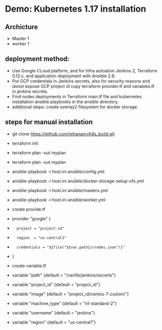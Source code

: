 # Demo: Kubernetes 1.17 installation

## Archicture
* Master 1
* worker 1

## deployment method:
* Use Google CLoud platform, and for Infra autoation Jenkins 2, Terraform 0.12.x, and application deployment with Ansible 2.9.
* Put GCP credentials in Jenkins secrets, also for security reasons and donot expose GCP project id copy terraform provider.tf and variables.tf in jenkins secrets.
*  Find nodes deployments in Terraform main.tf file and kubernetes installation ansible playbooks in the ansible directory.
* additional steps: create overlay2 filesystem for docker storage.
## steps for manual installation
* git clone https://github.com/rehanann/k8s_build.git
* terraform init
* terraform plan -out myplan
* terraform plan -out myplan
* ansible-playbook -i host.ini ansible/config.yml
* ansible-playbook -i host.ini ansible/docker-storage-setup-ofs.yml
* ansible-playbook -i host.ini ansible/masters.yml
* ansible-playbook -i host.ini ansible/worker.yml
  

* create provide.tf

*   provider "google" {
*       project = "project-id"
*       region  = "us-central1"
*       credentials = "${file("${var.path}/credes.json")}"
*   }

* create variable.tf
*   variable "path" {default = "/var/lib/jenkins/secerts"}
*   variable "project_id" {default = "project_id"}
*   variable "image" {default = "project_id/centos-7-custom"}
*   variable "machine_type" {default = "n1-standard-2"}
*   variable "username" {default = "jenkins"}
*   variable "region" {default = "us-central1"}
